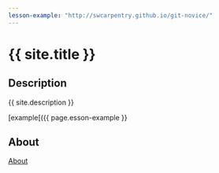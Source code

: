 ```yaml
---
lesson-example: "http://swcarpentry.github.io/git-novice/"
---
```


# {{ site.title }}

## Description
{{ site.description }}

[example[({{ page.esson-example }}

## About
[About](about.md)

